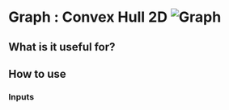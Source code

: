 # Graph : Convex Hull 2D ![Graph](https://img.shields.io/badge/Graph-37a573)

## What is it useful for?

## How to use
### Inputs